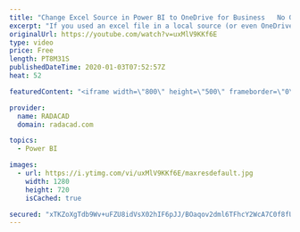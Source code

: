 ```yaml
---
title: "Change Excel Source in Power BI to OneDrive for Business   No Gateway Needed"
excerpt: "If you used an excel file in a local source (or even OneDrive for Business, but sourced locally), you need to do one extra step to make your query refreshable without the need to the gateway. Here in this video, I’ll explain an easy way to do that change.  Step by step guide is also explained here in"
originalUrl: https://youtube.com/watch?v=uxMlV9KKf6E
type: video
price: Free
length: PT8M31S
publishedDateTime: 2020-01-03T07:52:57Z
heat: 52

featuredContent: "<iframe width=\"800\" height=\"500\" frameborder=\"0\" src=\"https://www.youtube.com/embed/uxMlV9KKf6E\" allow=\"accelerometer; autoplay; encrypted-media; gyroscope; picture-in-picture\" allowfullscreen></iframe>"

provider:
  name: RADACAD
  domain: radacad.com

topics:
  - Power BI

images:
  - url: https://i.ytimg.com/vi/uxMlV9KKf6E/maxresdefault.jpg
    width: 1280
    height: 720
    isCached: true

secured: "xTKZoXgTdb9Wv+uFZU8idVsX02hIF6pJJ/BOaqov2dml6TFhcY2WcA7C0f8fUAV5Gb0Gc9bdMHKN7fknDAGhgE2w3DICP5zv/3qFzdIponG+eOPBP9JA/nx+2wQ73yNXjFb0dUlX0H9E5kXzfWz65Q+iHJBT6vWysfgiK4dceP1Nm6GDQ47kayOYbZDJsUh8TPWR93oZe5vIj+4joVTRarSMrEH37WsHjGmq3uptG8fWGUds3PVUXewUJ58EABTYOszUU0L5zPkpxkrVlKvPInp2tCeqatzPo1oEPUbN6O+nMnMU9FPDCnOiGxKIGsnwnmhrTEgtE7oR+chMvOJbAzgs0uY8FiP4ktoGNluD6FjLouUXQMhB2tSqe1JQ629G3qZzTJ8EWFkDiabSxi2IMIHawBJfXpnDSPTQc5S3XzM=;S1FIBi198k0ofr+iHI2AKA=="
---
```


